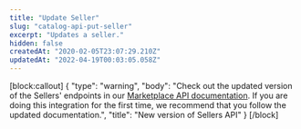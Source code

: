 ```yaml
---
title: "Update Seller"
slug: "catalog-api-put-seller"
excerpt: "Updates a seller."
hidden: false
createdAt: "2020-02-05T23:07:29.210Z"
updatedAt: "2022-04-19T00:03:05.058Z"
---
```

[block:callout]
{
  "type": "warning",
  "body": "Check out the updated version of the Sellers' endpoints in our [Marketplace API documentation](https://developers.vtex.com/vtex-rest-api/reference/sellers). If you are doing this integration for the first time, we recommend that you follow the updated documentation.",
  "title": "New version of Sellers API"
}
[/block]